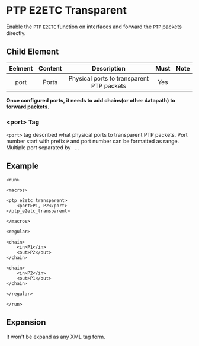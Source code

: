 PTP E2ETC Transparent
=================

Enable the `PTP` `E2ETC` function on interfaces and  forward the `PTP` packets directly.

<h2>Child Element</h2>

| Eelment | Content |                Description                | Must | Note |
|:-------:|:-------:|:-----------------------------------------:|:----:|:----:|
|   port  |  Ports  | Physical ports to transparent PTP packets |  Yes |      |

**Once configured ports, it needs to add chains(or other datapath) to forward packets.**

<h3>&lt;port&gt; Tag</h3>

`<port>` tag described what physical ports to transparent PTP packets. Port number start with prefix `P` and port number can be formatted as range. Multiple  port separated by ` ,`.

<h2>Example</h2>

```
<run>

<macros>

<ptp_e2etc_transparent>
    <port>P1, P2</port>
</ptp_e2etc_transparent>

</macros>

<regular>

<chain>
    <in>P1</in>
    <out>P2</out>
</chain>

<chain>
    <in>P2</in>
    <out>P1</out>
</chain>

</regular>

</run>
```

<h2>Expansion</h2>

It won't be expand as any XML tag form.
